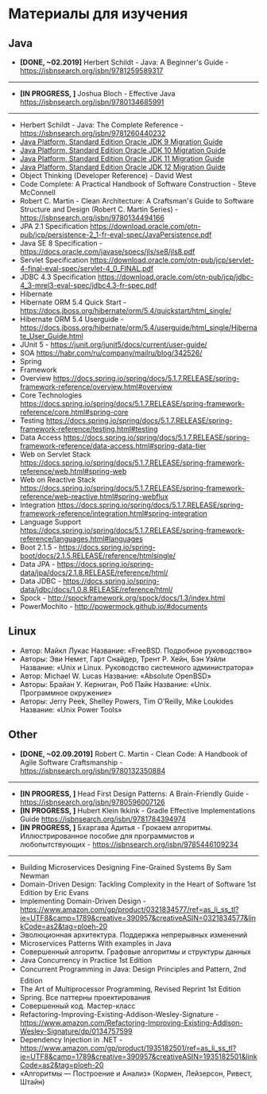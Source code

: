 # Материалы для изучения
 ## Java
 - **[DONE, ~02.2019]** Herbert Schildt - Java: A Beginner's Guide - https://isbnsearch.org/isbn/9781259589317
-----
 - **[IN PROGRESS, ]** Joshua Bloch - Effective Java https://isbnsearch.org/isbn/9780134685991
-----
 - Herbert Schildt - Java: The Complete Reference - https://isbnsearch.org/isbn/9781260440232 
 - [Java Platform, Standard Edition Oracle JDK 9 Migration Guide](https://docs.oracle.com/javase/9/migrate/toc.htm)
 - [Java Platform, Standard Edition Oracle JDK 10 Migration Guide](https://docs.oracle.com/javase/10/migrate/toc.htm)
 - [Java Platform, Standard Edition Oracle JDK 11 Migration Guide](https://docs.oracle.com/en/java/javase/11/migrate/index.html)
 - [Java Platform, Standard Edition Oracle JDK 12 Migration Guide](https://docs.oracle.com/en/java/javase/12/migrate/index.html)
 - Object Thinking (Developer Reference) - David West
 - Code Complete: A Practical Handbook of Software Construction - 	Steve McConnell 
 - Robert C. Martin - Clean Architecture: A Craftsman's Guide to Software Structure and Design (Robert C. Martin Series) - https://isbnsearch.org/isbn/9780134494166 
 - JPA 2.1 Specification https://download.oracle.com/otn-pub/jcp/persistence-2_1-fr-eval-spec/JavaPersistence.pdf
 - Java SE 8 Specification - https://docs.oracle.com/javase/specs/jls/se8/jls8.pdf
 - Servlet Specification https://download.oracle.com/otn-pub/jcp/servlet-4-final-eval-spec/servlet-4_0_FINAL.pdf
 - JDBC 4.3 Specification https://download.oracle.com/otn-pub/jcp/jdbc-4_3-mrel3-eval-spec/jdbc4.3-fr-spec.pdf
- Hibernate
 - Hibernate ORM 5.4 Quick Start - https://docs.jboss.org/hibernate/orm/5.4/quickstart/html_single/
 - Hibernate ORM 5.4 Userguide - https://docs.jboss.org/hibernate/orm/5.4/userguide/html_single/Hibernate_User_Guide.html
- JUnit 5 - https://junit.org/junit5/docs/current/user-guide/
- SOA https://habr.com/ru/company/mailru/blog/342526/
- Spring 
 - Framework
  - Overview https://docs.spring.io/spring/docs/5.1.7.RELEASE/spring-framework-reference/overview.html#overview
  - Core Technologies https://docs.spring.io/spring/docs/5.1.7.RELEASE/spring-framework-reference/core.html#spring-core
  - Testing  https://docs.spring.io/spring/docs/5.1.7.RELEASE/spring-framework-reference/testing.html#testing
  - Data Access https://docs.spring.io/spring/docs/5.1.7.RELEASE/spring-framework-reference/data-access.html#spring-data-tier
  - Web on Servlet Stack https://docs.spring.io/spring/docs/5.1.7.RELEASE/spring-framework-reference/web.html#spring-web
  - Web on Reactive Stack https://docs.spring.io/spring/docs/5.1.7.RELEASE/spring-framework-reference/web-reactive.html#spring-webflux
  - Integration https://docs.spring.io/spring/docs/5.1.7.RELEASE/spring-framework-reference/integration.html#spring-integration
  - Language Support https://docs.spring.io/spring/docs/5.1.7.RELEASE/spring-framework-reference/languages.html#languages
 - Boot 2.1.5 - https://docs.spring.io/spring-boot/docs/2.1.5.RELEASE/reference/htmlsingle/
 - Data JPA - https://docs.spring.io/spring-data/jpa/docs/2.1.8.RELEASE/reference/html/
 - Data JDBC - https://docs.spring.io/spring-data/jdbc/docs/1.0.8.RELEASE/reference/html/
 - Spock - http://spockframework.org/spock/docs/1.3/index.html
 - PowerMochito - http://powermock.github.io/#documents

## Linux
 - Автор: Майкл Лукас Название: «FreeBSD. Подробное руководство» 
 - Авторы: Эви Немет, Гарт Снайдер, Трент Р. Хейн, Бэн Уэйли
Название: «Unix и Linux. Руководство системного администратора»
 - Автор: Michael W. Lucas Название: «Absolute OpenBSD»
 - Авторы: Брайан У. Керниган, Роб Пайк Название: «Unix. Программное окружение»
 - Авторы: Jerry Peek, Shelley Powers, Tim O'Reilly, Mike Loukides Название: «Unix Power Tools»

## Other
  - **[DONE, ~02.09.2019]** Robert C. Martin - Clean Code: A Handbook of Agile Software Craftsmanship - https://isbnsearch.org/isbn/9780132350884
 -----
 - **[IN PROGRESS, ]** Head First Design Patterns: A Brain-Friendly Guide - https://isbnsearch.org/isbn/9780596007126
 - **[IN PROGRESS, ]** Hubert Klein Ikkink - Gradle Effective Implementations Guide https://isbnsearch.org/isbn/9781784394974
 - **[IN PROGRESS, ]** Бхаргава Адитья  - Грокаем алгоритмы. Иллюстрированное пособие для программистов и любопытствующих - https://isbnsearch.org/isbn/9785446109234
-----
 - Building Microservices Designing Fine-Grained Systems By Sam Newman 
 - Domain-Driven Design: Tackling Complexity in the Heart of Software 1st Edition by Eric Evans 
 - Implementing Domain-Driven Design - https://www.amazon.com/gp/product/0321834577/ref=as_li_ss_tl?ie=UTF8&camp=1789&creative=390957&creativeASIN=0321834577&linkCode=as2&tag=ploeh-20
 - Эволюционная архитектура. Поддержка непрерывных изменений
 -  Microservices Patterns With examples in Java
 - Совершенный алгоритм. Графовые алгоритмы и структуры данных
 - Java Concurrency in Practice 1st Edition
 - Concurrent Programming in Java: Design Principles and Pattern, 2nd Edition
 - The Art of Multiprocessor Programming, Revised Reprint 1st Edition
 - Spring. Все паттерны проектирования
 - Совершенный код. Мастер-класс
 - Refactoring-Improving-Existing-Addison-Wesley-Signature - https://www.amazon.com/Refactoring-Improving-Existing-Addison-Wesley-Signature/dp/0134757599
 - Dependency Injection in .NET - https://www.amazon.com/gp/product/1935182501/ref=as_li_ss_tl?ie=UTF8&camp=1789&creative=390957&creativeASIN=1935182501&linkCode=as2&tag=ploeh-20
 - «Алгоритмы — Построение и Анализ» (Кормен, Лейзерсон, Ривест, Штайн)


